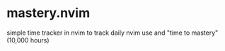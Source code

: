 # mastery.nvim

simple time tracker in nvim to track daily nvim use and "time to mastery" (10,000 hours)
